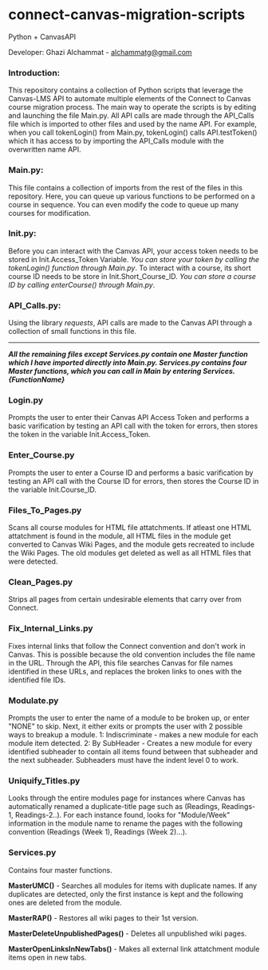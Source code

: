 # connect-canvas-migration-scripts

Python + CanvasAPI

Developer: Ghazi Alchammat - alchammatg@gmail.com

### Introduction:

This repository contains a collection of Python scripts that leverage the Canvas-LMS API to automate multiple elements of the Connect to Canvas course migration process. The main way to operate the scripts is by editing and launching the file Main.py. All API calls are made through the API_Calls file which is imported to other files and used by the name API. For example, when you call tokenLogin() from Main.py, tokenLogin() calls API.testToken() which it has access to by importing the API_Calls module with the overwritten name API.


### Main.py:

This file contains a collection of imports from the rest of the files in this repository. Here, you can queue up various functions to be performed on a course in sequence. You can even modify the code to queue up many courses for modification.

### Init.py:

Before you can interact with the Canvas API, your access token needs to be stored in Init.Access_Token Variable. *You can store your token by calling the tokenLogin() function through Main.py*. To interact with a course, its short course ID needs to be store in Init.Short_Course_ID. *You can store a course ID by calling enterCourse() through Main.py*.

### API_Calls.py:

Using the library *requests*, API calls are made to the Canvas API through a collection of small functions in this file.

****************************************************************************************************************************
***All the remaining files except Services.py contain one Master function which I have imported directly into Main.py. Services.py contains four Master functions, which you can call in Main by entering Services.{FunctionName}***

### Login.py

Prompts the user to enter their Canvas API Access Token and performs a basic varification by testing an API call with the token for errors, then stores the token in the variable Init.Access_Token.

### Enter_Course.py

Prompts the user to enter a Course ID and performs a basic varification by testing an API call with the Course ID for errors, then stores the Course ID in the variable Init.Course_ID.

### Files_To_Pages.py

Scans all course modules for HTML file attatchments. If atleast one HTML attatchment is found in the module, all HTML files in the module get converted to Canvas Wiki Pages, and the module gets recreated to include the Wiki Pages. The old modules get deleted as well as all HTML files that were detected.

### Clean_Pages.py

Strips all pages from certain undesirable elements that carry over from Connect.

### Fix_Internal_Links.py

Fixes internal links that follow the Connect convention and don't work in Canvas. This is possible because the old convention includes the file name in the URL. Through the API, this file searches Canvas for file names identified in these URLs, and replaces the broken links to ones with the identified file IDs.

### Modulate.py

Prompts the user to enter the name of a module to be broken up, or enter "NONE" to skip. Next, it either exits or prompts the user with 2 possible ways to breakup a module. 1: Indiscriminate - makes a new module for each module item detected. 2: By SubHeader - Creates a new module for every identified subheader to contain all items found between that subheader and the next subheader. Subheaders must have the indent level 0 to work.

### Uniquify_Titles.py

Looks through the entire modules page for instances where Canvas has automatically renamed a duplicate-title page such as (Readings, Readings-1, Readings-2..). For each instance found, looks for "Module/Week" information in the module name to rename the pages with the following convention (Readings (Week 1), Readings (Week 2)...).

### Services.py

Contains four master functions.

**MasterUMC()** - Searches all modules for items with duplicate names. If any duplicates are detected, only the first instance is kept and the following ones are deleted from the module.

**MasterRAP()** - Restores all wiki pages to their 1st version.

**MasterDeleteUnpublishedPages()** - Deletes all unpublished wiki pages.

**MasterOpenLinksInNewTabs()** - Makes all external link attatchment module items open in new tabs.
